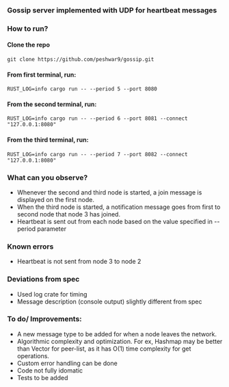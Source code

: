 ### Gossip server implemented with UDP for heartbeat messages

### How to run?

#### Clone the repo

```
git clone https://github.com/peshwar9/gossip.git
```

#### From first terminal, run:

```
RUST_LOG=info cargo run -- --period 5 --port 8080
```

#### From the second terminal, run:

```
RUST_LOG=info cargo run -- --period 6 --port 8081 --connect "127.0.0.1:8080"
```

#### From the third terminal, run:

```
RUST_LOG=info cargo run -- --period 7 --port 8082 --connect "127.0.0.1:8080"
```

### What can you observe?

- Whenever the second and third node is started, a join message is displayed on the first node.
- When the third node is started, a notification message goes from first to second node that node 3 has joined.
- Heartbeat is sent out from each node based on the value specified in --period parameter

### Known errors

- Heartbeat is not sent from node 3 to node 2

### Deviations from spec

- Used log crate for timing
- Message description (console output) slightly different from spec

### To do/ Improvements:

- A new message type to be added for when a node leaves the network.
- Algorithmic complexity and optimization. For ex, Hashmap may be better than Vector for peer-list, as it has O(1) time complexity for get operations.
- Custom error handling can be done
- Code not fully idomatic
- Tests to be added
